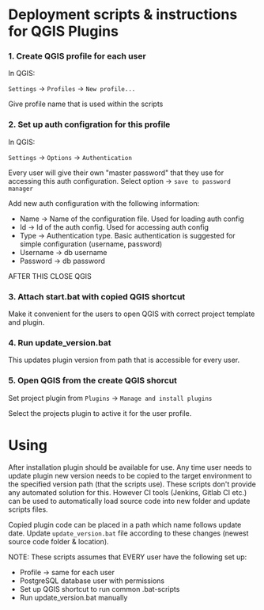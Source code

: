 
# Deployment scripts & instructions for QGIS Plugins

### 1. Create QGIS profile for each user

In QGIS:

`Settings` -> `Profiles` -> `New profile...`

Give profile name that is used within the scripts

### 2. Set up auth configration for this profile

In QGIS:

`Settings` -> `Options` -> `Authentication`

Every user will give their own "master password" that they use for accessing this auth configuration. Select option -> `save to password manager`

Add new auth configuration with the following information:

- Name -> Name of the configuration file. Used for loading auth config
- Id -> Id of the auth config. Used for accessing auth config
- Type -> Authentication type. Basic authentication is suggested for simple configuration (username, password)
- Username -> db username
- Password -> db password

AFTER THIS CLOSE QGIS

### 3. Attach start.bat with copied QGIS shortcut

Make it convenient for the users to open QGIS with correct project template and plugin.

### 4. Run update_version.bat

This updates plugin version from path that is accessible for every user.

### 5. Open QGIS from the create QGIS shorcut

Set project plugin from `Plugins` -> `Manage and install plugins`

Select the projects plugin to active it for the user profile.

# Using

After installation plugin should be available for use. Any time user needs to update plugin new version needs to be copied
to the target environment to the specified version path (that the scripts use). These scripts don't provide any automated solution for this.
However CI tools (Jenkins, Gitlab CI etc.) can be used to automatically load source code into new folder and update scripts files.

Copied plugin code can be placed in a path which name follows update date. Update `update_version.bat` file according to these changes (newest source code folder & location).

NOTE: These scripts assumes that EVERY user have the following set up:

- Profile -> same for each user
- PostgreSQL database user with permissions
- Set up QGIS shortcut to run common .bat-scripts
- Run update_version.bat manually
